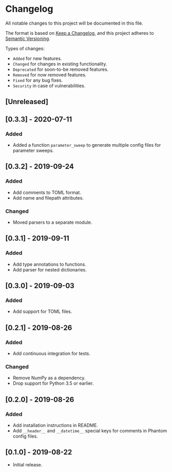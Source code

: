 # Changelog

All notable changes to this project will be documented in this file.

The format is based on [Keep a Changelog](https://keepachangelog.com/en/1.0.0/), and this project adheres to [Semantic Versioning](https://semver.org/spec/v2.0.0.html).

Types of changes:

- `Added` for new features.
- `Changed` for changes in existing functionality.
- `Deprecated` for soon-to-be removed features.
- `Removed` for now removed features.
- `Fixed` for any bug fixes.
- `Security` in case of vulnerabilities.

## [Unreleased]

## [0.3.3] - 2020-07-11

### Added

- Added a function `parameter_sweep` to generate multiple config files for parameter sweeps.

## [0.3.2] - 2019-09-24

### Added

- Add comments to TOML format.
- Add name and filepath attributes.

### Changed

- Moved parsers to a separate module.

## [0.3.1] - 2019-09-11

### Added

- Add type annotations to functions.
- Add parser for nested dictionaries.

## [0.3.0] - 2019-09-03

### Added

- Add support for TOML files.

## [0.2.1] - 2019-08-26

### Added

- Add continuous integration for tests.

### Changed

- Remove NumPy as a dependency.
- Drop support for Python 3.5 or earlier.

## [0.2.0] - 2019-08-26

### Added

- Add installation instructions in README.
- Add `__header__` and `__datetime__` special keys for comments in Phantom config files.

## [0.1.0] - 2019-08-22

- Initial release.
